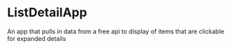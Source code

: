 # ListDetailApp
An app that pulls in data from a free api to display of items that are clickable for expanded details
